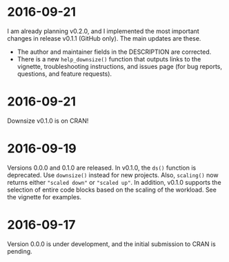 # 2016-09-21

I am already planning v0.2.0, and I implemented the most important changes in release v0.1.1 (GitHub only). The main updates are these.

- The author and maintainer fields in the DESCRIPTION are corrected.
- There is a new `help_downsize()` function that outputs links to the vignette, troubleshooting instructions, and issues page (for bug reports, questions, and feature requests).


# 2016-09-21

Downsize v0.1.0 is on CRAN!


# 2016-09-19

Versions 0.0.0 and 0.1.0 are released. In v0.1.0, the `ds()` function is deprecated. Use `downsize()` instead for new projects. Also, `scaling()` now returns either `"scaled down"` or `"scaled up"`. In addition, v0.1.0 supports the selection of entire code blocks based on the scaling of the workload. See the vignette for examples.


# 2016-09-17

Version 0.0.0 is under development, and the initial submission to CRAN is pending.
